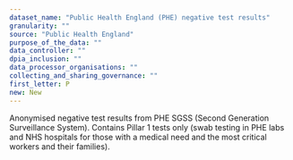 ```yaml
---
dataset_name: "Public Health England (PHE) negative test results"
granularity: ""
source: "Public Health England"
purpose_of_the_data: ""
data_controller: ""
dpia_inclusion: ""
data_processor_organisations: ""
collecting_and_sharing_governance: ""
first_letter: P
new: New
---
```

Anonymised negative test results from PHE SGSS (Second Generation Surveillance System). Contains Pillar 1 tests only (swab testing in PHE labs and NHS hospitals for those with a medical need and the most critical workers and their families).